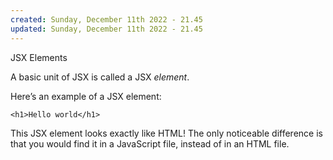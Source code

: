 ```yaml
---
created: Sunday, December 11th 2022 - 21.45
updated: Sunday, December 11th 2022 - 21.45
---
```

JSX Elements

A basic unit of JSX is called a JSX _element_.

Here’s an example of a JSX element:

```JSX
<h1>Hello world</h1>
```

This JSX element looks exactly like HTML! The only noticeable difference is that you would find it in a JavaScript file, instead of in an HTML file.